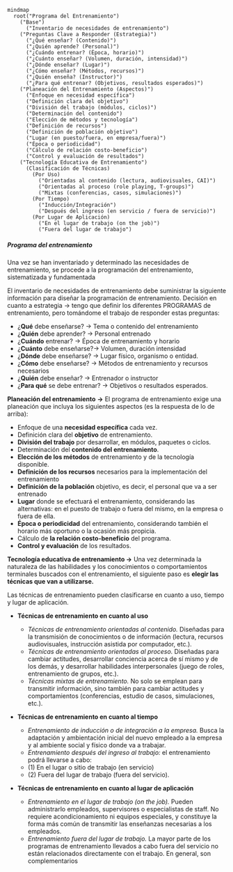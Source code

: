 ```mermaid
mindmap
  root("Programa del Entrenamiento")
    ("Base")
      ("Inventario de necesidades de entrenamiento")
    ("Preguntas Clave a Responder (Estrategia)")
      ("¿Qué enseñar? (Contenido)")
      ("¿Quién aprende? (Personal)")
      ("¿Cuándo entrenar? (Época, horario)")
      ("¿Cuánto enseñar? (Volumen, duración, intensidad)")
      ("¿Dónde enseñar? (Lugar)")
      ("¿Cómo enseñar? (Métodos, recursos)")
      ("¿Quién enseña? (Instructor)")
      ("¿Para qué entrenar? (Objetivos, resultados esperados)")
    ("Planeación del Entrenamiento (Aspectos)")
      ("Enfoque en necesidad específica")
      ("Definición clara del objetivo")
      ("División del trabajo (módulos, ciclos)")
      ("Determinación del contenido")
      ("Elección de métodos y tecnología")
      ("Definición de recursos")
      ("Definición de población objetivo")
      ("Lugar (en puesto/fuera, en empresa/fuera)")
      ("Época o periodicidad")
      ("Cálculo de relación costo-beneficio")
      ("Control y evaluación de resultados")
    ("Tecnología Educativa de Entrenamiento")
      (Clasificación de Técnicas)
        (Por Uso)
          ("Orientadas al contenido (lectura, audiovisuales, CAI)")
          ("Orientadas al proceso (role playing, T-groups)")
          ("Mixtas (conferencias, casos, simulaciones)")
        (Por Tiempo)
          ("Inducción/Integración")
          ("Después del ingreso (en servicio / fuera de servicio)")
        (Por Lugar de Aplicación)
          ("En el lugar de trabajo (on the job)")
          ("Fuera del lugar de trabajo")
```

##### **Programa del entrenamiento**

Una vez se han inventariado y determinado las necesidades de entrenamiento, se procede a la programación del entrenamiento, sistematizada y fundamentada

El inventario de necesidades de entrenamiento debe suministrar la siguiente información para diseñar la programación de entrenamiento. Decisión en cuanto a estrategia → tengo que definir los diferentes PROGRAMAS de entrenamiento, pero tomándome el trabajo de responder estas preguntas:

* ¿**Qué** debe enseñarse? → Tema o contenido del entrenamiento  
* ¿**Quién** debe aprender? → Personal entrenado   
* ¿**Cuándo** entrenar? → Época de entrenamiento y horario  
* ¿**Cuánto** debe enseñarse?→ Volumen, duración intensidad   
* ¿**Dónde** debe enseñarse? → Lugar físico, organismo o entidad.  
* ¿**Cómo** debe enseñarse? → Métodos de entrenamiento y recursos necesarios  
* ¿**Quién** debe enseñar? → Entrenador o instructor  
* ¿**Para qué** se debe entrenar? → Objetivos o resultados esperados.

**Planeación del entrenamiento** **→** El programa de entrenamiento exige una planeación que incluya los siguientes aspectos (es la respuesta de lo de arriba):

* Enfoque de una **necesidad específica** cada vez.  
* Definición clara del **objetivo** de entrenamiento.  
* **División del trabajo** por desarrollar, en módulos, paquetes o ciclos.  
* Determinación del **contenido del entrenamiento**.  
* **Elección de los métodos** de entrenamiento y de la tecnología disponible.  
* **Definición de los recursos** necesarios para la implementación del entrenamiento  
* **Definición de la población** objetivo, es decir, el personal que va a ser entrenado  
* **Lugar** donde se efectuará el entrenamiento, considerando las alternativas: en el puesto de trabajo o fuera del mismo, en la empresa o fuera de ella.  
* **Época o periodicidad** del entrenamiento, considerando también el horario más oportuno o la ocasión más propicia.  
* Cálculo de **la relación costo-beneficio** del programa.  
* **Control y evaluación** de los resultados.

**Tecnología educativa de entrenamiento →** Una vez determinada la naturaleza de las habilidades y los conocimientos o comportamientos terminales buscados con el entrenamiento, el siguiente paso es **elegir las técnicas que van a utilizarse.**

Las técnicas de entrenamiento pueden clasificarse en cuanto a uso, tiempo y lugar de aplicación.

* **Técnicas de entrenamiento en cuanto al uso**  
  * *Técnicas de entrenamiento orientadas al contenido.* Diseñadas para la transmisión de conocimientos o de información (lectura, recursos audiovisuales, instrucción asistida por computador, etc.).  
  * *Técnicas de entrenamiento orientadas al proceso.* Diseñadas para cambiar actitudes, desarrollar conciencia acerca de sí mismo y de los demás, y desarrollar habilidades interpersonales (juego de roles, entrenamiento de grupos, etc.).  
  * *Técnicas mixtas de entrenamiento.* No solo se emplean para transmitir información, sino también para cambiar actitudes y comportamientos (conferencias, estudio de casos, simulaciones, etc.).

* **Técnicas de entrenamiento en cuanto al tiempo**  
  * *Entrenamiento de inducción o de integración a la empresa.* Busca la adaptación y ambientación inicial del nuevo empleado a la empresa y al ambiente social y físico donde va a trabajar.  
  * *Entrenamiento después del ingreso al trabajo:* el entrenamiento podrá llevarse a cabo:   
  * (1) En el lugar o sitio de trabajo (en servicio)   
  * (2) Fuera del lugar de trabajo (fuera del servicio).

* **Técnicas de entrenamiento en cuanto al lugar de aplicación**  
  * *Entrenamiento en el lugar de trabajo (on the job).* Pueden administrarlo empleados, supervisores o especialistas de staff. No requiere acondicionamiento ni equipos especiales, y constituye la forma más común de transmitir las enseñanzas necesarias a los empleados.  
  * *Entrenamiento fuera del lugar de trabajo.* La mayor parte de los programas de entrenamiento llevados a cabo fuera del servicio no están relacionados directamente con el trabajo. En general, son complementarios 